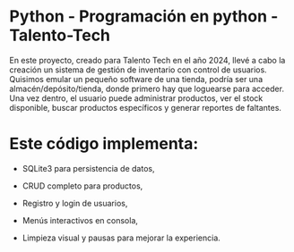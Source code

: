 # Python - Programación en python - Talento-Tech

En este proyecto, creado para Talento Tech en el año 2024, llevé a cabo la creación un sistema de gestión de inventario con control de usuarios.
Quisimos emular un pequeño software de una tienda, podría ser una almacén/depósito/tienda, donde primero hay que loguearse para acceder.
Una vez dentro, el usuario puede administrar productos, ver el stock disponible, buscar productos específicos y generar reportes de faltantes. 

# Este código implementa:

* SQLite3 para persistencia de datos,

* CRUD completo para productos,

* Registro y login de usuarios,

* Menús interactivos en consola,

* Limpieza visual y pausas para mejorar la experiencia.
